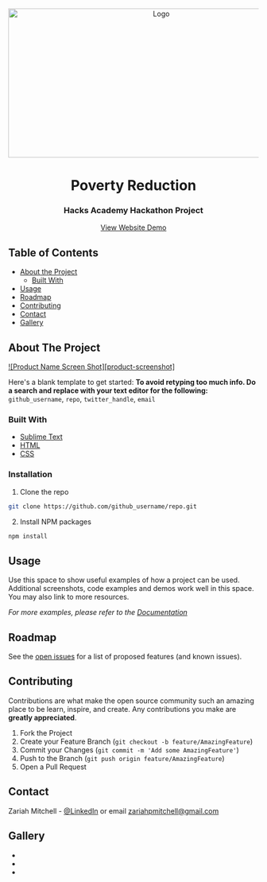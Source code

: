 
<!-- PROJECT LOGO -->

<br />
<p align="center">
  <a href="https://github.com/github_username/repo">
    <img src="https://challengepost-s3-challengepost.netdna-ssl.com/photos/production/software_photos/000/950/627/datas/gallery.jpg" alt="Logo" width="600" height="300">
  </a>

  <h1 align="center">Poverty Reduction</h1>
  <h3 align="center">Hacks Academy Hackathon Project</h3>

 <center> <p align="center">
    <a href="https://povertyreduction.netlify.app/">View Website Demo</a>
    
  </p>
</p></center>



<!-- TABLE OF CONTENTS -->
## Table of Contents

* [About the Project](#about-the-project)
  * [Built With](#built-with)
* [Usage](#usage)
* [Roadmap](#roadmap)
* [Contributing](#contributing)
* [Contact](#contact)
* [Gallery](#Gallery)





<!-- ABOUT THE PROJECT -->
## About The Project

[![Product Name Screen Shot][product-screenshot]](https://example.com)

Here's a blank template to get started:
**To avoid retyping too much info. Do a search and replace with your text editor for the following:**
`github_username`, `repo`, `twitter_handle`, `email`


### Built With

* [Sublime Text](https://www.sublimetext.com/)
* [HTML](https://www.google.com/search?rlz=1C1CHBF_enUS871US871&sxsrf=ALeKk00nO-Fp4HtJ260lRLkPJe03hpfBIQ%3A1594524411462&ei=-4IKX93QG9r0tAbxvIW4Bg&q=HTML&oq=HTML&gs_lcp=CgZwc3ktYWIQAzIICAAQsQMQkQIyBQgAEJECMgoIABCxAxAUEIcCMgUIABCxAzIFCAAQsQMyBQgAELEDMgUIABCxAzIFCAAQsQMyBQgAELEDMgUIABCxAzoHCAAQsAMQQzoECCMQJzoCCAA6BwgjEOoCECc6CAgAELEDEIMBOggILhCxAxCDAVCkBFjdF2DMHGgDcAB4BIAB3wGIAbwLkgEFNS42LjGYAQCgAQGqAQdnd3Mtd2l6sAEK&sclient=psy-ab&ved=0ahUKEwiduoWp4sbqAhVaOs0KHXFeAWcQ4dUDCAw&uact=5)
* [CSS](https://www.google.com/search?rlz=1C1CHBF_enUS871US871&sxsrf=ALeKk01IhY0d3MOTG8gYcLkmBDsP_1_Qsw%3A1594524550927&ei=hoMKX8aSOIG6tAaMiJaACg&q=CSS&oq=CSS&gs_lcp=CgZwc3ktYWIQAzIFCAAQkQIyBQgAEJECMgcIABAUEIcCMgUIABCxAzICCAAyBQgAELEDMgUIABCxAzIFCAAQsQMyBQgAELEDMgUIABCxAzoHCAAQRxCwAzoHCCMQ6gIQJzoECCMQJzoICAAQsQMQgwE6BQguELEDOgIILlD6jgRY8pgEYP-aBGgEcAB4AIABsgGIAeACkgEDMi4xmAEAoAEBqgEHZ3dzLXdperABCg&sclient=psy-ab&ved=0ahUKEwjG7cXr4sbqAhUBHc0KHQyEBaAQ4dUDCAw&uact=5)


### Installation
 
1. Clone the repo
```sh
git clone https://github.com/github_username/repo.git
```
2. Install NPM packages
```sh
npm install
```



<!-- USAGE EXAMPLES -->
## Usage

Use this space to show useful examples of how a project can be used. Additional screenshots, code examples and demos work well in this space. You may also link to more resources.

_For more examples, please refer to the [Documentation](https://example.com)_



<!-- ROADMAP -->
## Roadmap

See the [open issues](https://github.com/github_username/repo/issues) for a list of proposed features (and known issues).



<!-- CONTRIBUTING -->
## Contributing

Contributions are what make the open source community such an amazing place to be learn, inspire, and create. Any contributions you make are **greatly appreciated**.

1. Fork the Project
2. Create your Feature Branch (`git checkout -b feature/AmazingFeature`)
3. Commit your Changes (`git commit -m 'Add some AmazingFeature'`)
4. Push to the Branch (`git push origin feature/AmazingFeature`)
5. Open a Pull Request



<!-- CONTACT -->
## Contact

Zariah Mitchell - [@LinkedIn](https://www.linkedin.com/in/zariah-mitchell-2455801a8/) or email zariahpmitchell@gmail.com

<!-- Gallery -->
## Gallery

* []()
* []()
* []()
